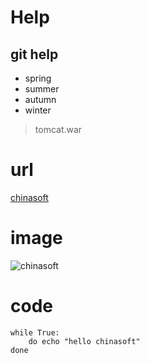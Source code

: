 # Help
## git help

* spring
* summer
* autumn
* winter

> tomcat.war

# url
[chinasoft](http://www.chinasoft.com)

# image
![chinasoft](https://ss0.bdstatic.com/5aV1bjqh_Q23odCf/static/superman/img/logo/bd_logo1_31bdc765.png)

# code
	while True:
		do echo "hello chinasoft"
	done
